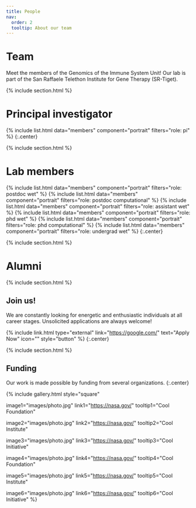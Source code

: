 ```yaml
---
title: People
nav:
  order: 2
  tooltip: About our team
---
```


# <i class="fas fa-users"></i>Team

Meet the members of the Genomics of the Immune System Unit! Our lab is part of the San Raffaele Telethon Institute for Gene Therapy (SR-Tiget).

{% include section.html %}

# <i class="fas fa-users"></i>Principal investigator
{%
  include list.html
  data="members"
  component="portrait"
  filters="role: pi"
%}
{:.center}


{% include section.html %}
# <i class="fas fa-users"></i>Lab members
{%
  include list.html
  data="members"
  component="portrait"
  filters="role: postdoc wet"
%}
{%
  include list.html
  data="members"
  component="portrait"
  filters="role: postdoc computational"
%}
{%
  include list.html
  data="members"
  component="portrait"
  filters="role: assistant wet"
%}
{%
  include list.html
  data="members"
  component="portrait"
  filters="role: phd wet"
%}
{%
  include list.html
  data="members"
  component="portrait"
  filters="role: phd computational"
%}
{%
  include list.html
  data="members"
  component="portrait"
  filters="role: undergrad wet"
%}
{:.center}

{% include section.html %}

# <i class="fas fa-users"></i>Alumni

{% include section.html %}

## Join us!

We are constantly looking for energetic and enthusiastic individuals at all career stages. Unsolicited applications are always welcome!

{% include link.html type="external" link="https://google.com/" text="Apply Now" icon="" style="button" %}
{:.center}

{% include section.html %}

## Funding

Our work is made possible by funding from several organizations.
{:.center}

{%
  include gallery.html
  style="square"

  image1="images/photo.jpg"
  link1="https://nasa.gov/"
  tooltip1="Cool Foundation"

  image2="images/photo.jpg"
  link2="https://nasa.gov/"
  tooltip2="Cool Institute"

  image3="images/photo.jpg"
  link3="https://nasa.gov/"
  tooltip3="Cool Initiative"

  image4="images/photo.jpg"
  link4="https://nasa.gov/"
  tooltip4="Cool Foundation"

  image5="images/photo.jpg"
  link5="https://nasa.gov/"
  tooltip5="Cool Institute"

  image6="images/photo.jpg"
  link6="https://nasa.gov/"
  tooltip6="Cool Initiative"
%}
